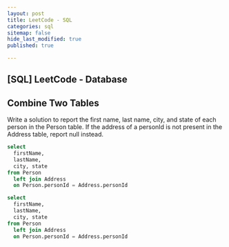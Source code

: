 ```yaml
---
layout: post
title: LeetCode - SQL
categories: sql
sitemap: false
hide_last_modified: true
published: true

---
```


## [SQL] LeetCode - Database

## Combine Two Tables
Write a solution to report the first name, last name, city, and state of each person in the Person table. If the address of a personId is not present in the Address table, report null instead.

~~~ sql
select 
  firstName, 
  lastName, 
  city, state 
from Person 
  left join Address 
  on Person.personId = Address.personId
~~~ 

``` sql
select 
  firstName, 
  lastName, 
  city, state 
from Person 
  left join Address 
  on Person.personId = Address.personId
```
